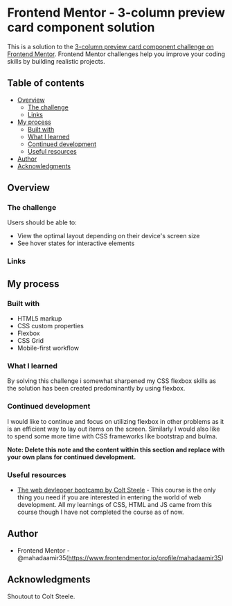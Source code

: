 # Frontend Mentor - 3-column preview card component solution

This is a solution to the [3-column preview card component challenge on Frontend Mentor](https://www.frontendmentor.io/challenges/3column-preview-card-component-pH92eAR2-). Frontend Mentor challenges help you improve your coding skills by building realistic projects. 

## Table of contents
- [Overview](#overview)
  - [The challenge](#the-challenge)
  - [Links](#links)
- [My process](#my-process)
  - [Built with](#built-with)
  - [What I learned](#what-i-learned)
  - [Continued development](#continued-development)
  - [Useful resources](#useful-resources)
- [Author](#author)
- [Acknowledgments](#acknowledgments)



## Overview

### The challenge

Users should be able to:
- View the optimal layout depending on their device's screen size
- See hover states for interactive elements


### Links


## My process

### Built with

- HTML5 markup
- CSS custom properties
- Flexbox
- CSS Grid
- Mobile-first workflow

### What I learned
By solving this challenge i somewhat sharpened my CSS flexbox skills as the solution has been created predominantly by using flexbox.


### Continued development
I would like to continue and focus on utilizing flexbox in other problems as it is an efficient way to lay out items on the screen. Similarly I would also like to spend some more time with CSS frameworks like bootstrap and bulma.


**Note: Delete this note and the content within this section and replace with your own plans for continued development.**

### Useful resources
- [The web devleoper bootcamp by Colt Steele](https://www.udemy.com/course/the-web-developer-bootcamp/) - This course is the only thing you need if you are interested in entering the world of web development. All my learnings of CSS, HTML and JS came from this course though I have not completed the course as of now.

## Author
- Frontend Mentor - @mahadaamir35(https://www.frontendmentor.io/profile/mahadaamir35)



## Acknowledgments
Shoutout to Colt Steele.
